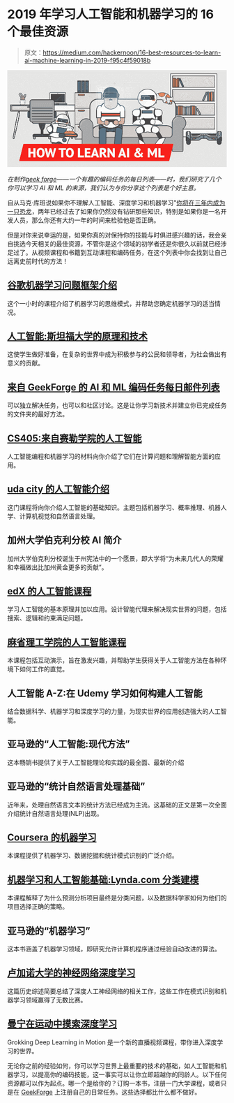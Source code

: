 # 2019 年学习人工智能和机器学习的 16 个最佳资源

> 原文：<https://medium.com/hackernoon/16-best-resources-to-learn-ai-machine-learning-in-2019-f95c4f59018b>

![](img/4d9ed9b6ce56b54b86a418fdc8c99ea2.png)

*在制作*[*geek forge*](https://geekforge.io/)*——一个有趣的编码任务的每日列表——时，我们研究了几个你可以学习 AI 和 ML 的来源，我们认为与你分享这个列表是个好主意。*

自从马克·库班说如果你不理解人工智能、深度学习和机器学习"[你将在三年内成为一只恐龙](https://bothsidesofthetable.com/mark-cuban-on-why-you-need-to-study-artificial-intelligence-or-youll-be-a-dinosaur-in-3-years-db3447bea1b4)，两年已经过去了如果你仍然没有钻研那些知识，特别是如果你是一名开发人员，那么你还有大约一年的时间来检验他是否正确。

但是对你来说幸运的是，如果你真的对保持你的技能与时俱进感兴趣的话，我会亲自挑选今天相关的最佳资源，不管你是这个领域的初学者还是你很久以前就已经涉足过了。从视频课程和书籍到互动课程和编码任务，在这个列表中你会找到让自己远离史前时代的方法！

## [谷歌机器学习问题框架介绍](https://developers.google.com/machine-learning/problem-framing/)

这个一小时的课程介绍了机器学习的思维模式，并帮助您确定机器学习的适当情况。

## [人工智能:斯坦福大学的原理和技术](http://web.stanford.edu/class/cs221/)

这使学生做好准备，在复杂的世界中成为积极参与的公民和领导者，为社会做出有意义的贡献。

## [来自 GeekForge 的 AI 和 ML 编码任务每日邮件列表](https://geekforge.io/)

可以独立解决任务，也可以和社区讨论。这是让你学习新技术并建立你已完成任务的文件夹的最好方法。

## [CS405:来自赛勒学院的人工智能](https://learn.saylor.org/course/view.php?id=96)

人工智能编程和机器学习的材料向你介绍了它们在计算问题和理解智能方面的应用。

## [uda city 的人工智能介绍](https://www.udacity.com/course/intro-to-artificial-intelligence--cs271)

这门课程将向你介绍人工智能的基础知识。主题包括机器学习、概率推理、机器人学、计算机视觉和自然语言处理。

## 加州大学伯克利分校 AI 简介

加州大学伯克利分校诞生于州宪法中的一个愿景，即大学将“为未来几代人的荣耀和幸福做出比加州黄金更多的贡献”。

## [edX 的人工智能课程](https://www.edx.org/course/artificial-intelligence-ai-columbiax-csmm-101x-0)

学习人工智能的基本原理并加以应用。设计智能代理来解决现实世界的问题，包括搜索、逻辑和约束满足问题。

## [麻省理工学院的人工智能课程](https://ocw.mit.edu/courses/electrical-engineering-and-computer-science/6-034-artificial-intelligence-fall-2010/)

本课程包括互动演示，旨在激发兴趣，并帮助学生获得关于人工智能方法在各种环境下如何工作的直觉。

## 人工智能 A-Z:在 Udemy 学习如何构建人工智能

结合数据科学、机器学习和深度学习的力量，为现实世界的应用创造强大的人工智能。

## 亚马逊的“人工智能:现代方法”

这本畅销书提供了关于人工智能理论和实践的最全面、最新的介绍

## 亚马逊的“统计自然语言处理基础”

近年来，处理自然语言文本的统计方法已经成为主流。这基础的正文是第一次全面介绍统计自然语言处理(NLP)出现。

## [Coursera 的机器学习](https://www.coursera.org/learn/machine-learning)

本课程提供了机器学习、数据挖掘和统计模式识别的广泛介绍。

## [机器学习和人工智能基础:Lynda.com 分类建模](https://www.lynda.com/course-tutorials/Machine-Learning-AI-Foundations-Classification-Problems/645050-2.html)

本课程解释了为什么预测分析项目最终是分类问题，以及数据科学家如何为他们的项目选择正确的策略。

## 亚马逊的“机器学习”

这本书涵盖了机器学习领域，即研究允许计算机程序通过经验自动改进的算法。

## [卢加诺大学的神经网络深度学习](https://arxiv.org/pdf/1404.7828v4.pdf)

这篇历史综述简要总结了深度人工神经网络的相关工作，这些工作在模式识别和机器学习领域赢得了无数比赛。

## [曼宁在运动中摸索深度学习](https://www.manning.com/livevideo/grokking-deep-learning-in-motion)

Grokking Deep Learning in Motion 是一个新的直播视频课程，带你进入深度学习的世界。

无论你之前的经验如何，你可以学习世界上最重要的技术的基础，如人工智能和机器学习，以提高你的编码技能，这一事实可以让你立即超越你的同龄人。以下任何资源都可以作为起点。哪一个是给你的？订购一本书，注册一门大学课程，或者只是在 [GeekForge](http://geekforge.io) 上注册自己的日常任务。这些选择都比什么都不做好。